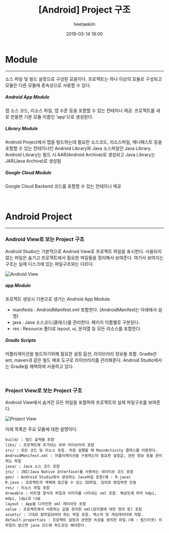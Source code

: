 ﻿---
title: "[Android] Project 구조"
layout: post
date: 2019-03-14 19:00
image: /assets/images/markdown.jpg
headerImage: false
tag:
- android
category: blog
author: heetaekim
description: Android Project 구조를 이해하자!
---
# Module
---
소스 파일 및 빌드 설정으로 구성된 모음이다. 프로젝트는 하나 이상의 모듈로 구성되고 모듈은 다른 모듈에 종속성으로 사용할 수 있다. 

##### Android App Module
앱 소스 코드, 리소스 파일, 앱 수준 등을 포함할 수 있는 컨테이너 제공. 프로젝트를 새로 만들면 기본 모듈 이름인 'app'으로 생성된다.

##### Library Module
Android Project에서 앱을 빌드하는데 필요한 소스코드, 리소스파일, 매니페스트 등을 포함할 수 있는 컨테이너인 Android Library와 Java 소스파일인 Java Library. Android Library는 빌드 시 AAR(Android Archive)로 생성되고 Java Library는 JAR(Java Archive)로 생성됨

##### Google Cloud Module
Google Cloud Backend 코드를 포함할 수 있는 컨테이너 제공

&nbsp;&nbsp;&nbsp;&nbsp;
# Android Project
---
### Android View로 보는 Project 구조
Android Studio는 기본적으로 Android View로 프로젝트 파일을 표시한다. 사용되지 않는 파일은 숨기고 프로젝트에서 필요한 파일들을 정리해서 보여준다. 여기서 보여지는 구조는 실제 디스크에 있는 파일구조와는 다르다.

![Android View](/assets/images/post/s.jpg)

##### app Module
프로젝트 생성시 기본으로 생기는 Android App Module.
* manifests : AndroidManifest.xml 포함한다. (AndroidManifest는 아래에서 설명)
* java : Java 소스코드(클래스)를 관리한다. 패키지 이름별로 구분된다.
* res : Resource 폴더로 layout, ui, 문자열 등 모든 리소스를 포함한다.

##### Gradle Scripts
어플리케이션을 빌드하기위해 필요한 설정 옵션, 라이브러리 정보들 포함. Gradle은 ant, maven과 같은 빌드 배포 도구로 라이브러리를 관리해준다. Android Studio에서는 Gradle을 채택하여 사용하고 있다. 

&nbsp;
### Project View로 보는 Project 구조
Android View에서 숨겨진 모든 파일을 포함하여 프로젝트의 실제 파일구조를 보여준다.

![Project View](/assets/images/post/s.jpg)

아래 목록은 주요 모듈에 대한 설명이다.
```
build/ : 빌드 출력을 포함
libs/ : 프로젝트에 추가되는 외부 라이브러리 포함
src/ : 모든 코드 및 리소스 포함. 처음 실행될 때 MainActivity 클래스를 이용한다.
AndroidMenifest.xml : 어플리케이션을 구동하는데 필요한 설정값, 권한 정보 등을 관리하는 파일
java/ : Java 소스 코드 포함
jni/ : JNI(Java Native Interface)를 사용하는 네이티브 코드 포함
gen/ : Android Studio에서 생성하는 Java파일 포함(예 : R.java)
R.java : 프로젝트의 객체에 접근할 수 있는 ID파일. 임의로 편집하면 안됨
res/ : 리소스 파일 포함
drawable : 비트맵 형식의 파일과 이미지를 나타내는 xml 포함. 해상도에 따라 hdpi, mdpi, ldpi로 나뉨
layout : App을 디자인한 xml 레이아웃 포함
value : 프로젝트에서 사용하는 값을 정의한 xml(문자열에 대한 정의 등) 포함
assets/ : 그대로 컴파일되어야 하는 파일 포함. 텍스처 및 게임데이터에 적합.
default.properties : 프로젝트 설정과 관련한 속성을 정의한 파일.(예 : 빌드타겟) 이 파일이 없으면 java 코드에 하드코딩 해야한다.

```



